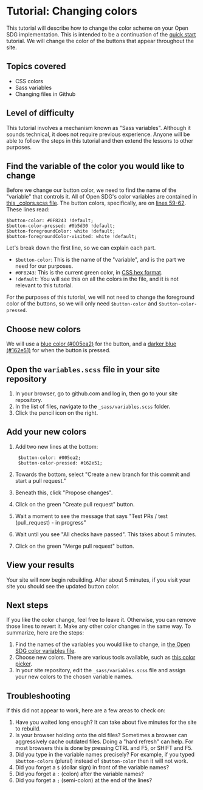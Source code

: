 <h1>Tutorial: Changing colors</h1>

This tutorial will describe how to change the color scheme on your Open SDG implementation. This is intended to be a continuation of the [quick start](../quick-start.md) tutorial. We will change the color of the buttons that appear throughout the site.

## Topics covered

* CSS colors
* Sass variables
* Changing files in Github

## Level of difficulty

This tutorial involves a mechanism known as "Sass variables". Although it sounds technical, it does not require previous experience. Anyone will be able to follow the steps in this tutorial and then extend the lessons to other purposes.

## Find the variable of the color you would like to change

Before we change our button color, we need to find the name of the "variable" that controls it. All of Open SDG's color variables are contained in [this _colors.scss file](https://github.com/open-sdg/open-sdg/blob/master/_sass/variables/_colors.scss). The button colors, specifically, are on [lines 59-62](https://github.com/open-sdg/open-sdg/blob/master/_sass/variables/_colors.scss#L59-L62). These lines read:

```
$button-color: #0F8243 !default;
$button-color-pressed: #0b5d30 !default;
$button-foregroundColor: white !default;
$button-foregroundColor-visited: white !default;
```

Let's break down the first line, so we can explain each part.

* `$button-color`: This is the name of the "variable", and is the part we need for our purposes.
* `#0F8243`: This is the current green color, in [CSS hex format](https://www.w3schools.com/colors/colors_hexadecimal.asp).
* `!default`: You will see this on all the colors in the file, and it is not relevant to this tutorial.

For the purposes of this tutorial, we will not need to change the foreground color of the buttons, so we will only need `$button-color` and `$button-color-pressed`.

## Choose new colors

We will use a [blue color (#005ea2)](https://www.w3schools.com/colors/colors_picker.asp?colorhex=005ea2) for the button, and a [darker blue (#162e51)](https://www.w3schools.com/colors/colors_picker.asp?colorhex=162e51) for when the button is pressed.

## Open the `variables.scss` file in your site repository

1. In your browser, go to github.com and log in, then go to your site repository.
1. In the list of files, navigate to the `_sass/variables.scss` folder.
1. Click the pencil icon on the right.

## Add your new colors

1. Add two new lines at the bottom:

        $button-color: #005ea2;
        $button-color-pressed: #162e51;
1. Towards the bottom, select "Create a new branch for this commit and start a pull request."
1. Beneath this, click "Propose changes".
1. Click on the green "Create pull request" button.
1. Wait a moment to see the message that says "Test PRs / test (pull_request) - in progress"
1. Wait until you see "All checks have passed". This takes about 5 minutes.
1. Click on the green "Merge pull request" button.

## View your results

Your site will now begin rebuilding. After about 5 minutes, if you visit your site you should see the updated button color.

## Next steps

If you like the color change, feel free to leave it. Otherwise, you can remove those lines to revert it. Make any other color changes in the same way. To summarize, here are the steps:

1. Find the names of the variables you would like to change, in [the Open SDG color variables file](https://github.com/open-sdg/open-sdg/blob/master/_sass/variables/_colors.scss).
1. Choose new colors. There are various tools available, such as [this color picker](https://www.w3schools.com/colors/colors_picker.asp).
1. In your site repository, edit the `_sass/variables.scss` file and assign your new colors to the chosen variable names.

## Troubleshooting

If this did not appear to work, here are a few areas to check on:

1. Have you waited long enough? It can take about five minutes for the site to rebuild.
1. Is your browser holding onto the old files? Sometimes a browser can aggressively cache outdated files. Doing a "hard refresh" can help. For most browsers this is done by pressing CTRL and F5, or SHIFT and F5.
1. Did you type in the variable names precisely? For example, if you typed `$button-colors` (plural) instead of `$button-color` then it will not work.
1. Did you forget a `$` (dollar sign) in front of the variable names?
1. Did you forget a `:` (colon) after the variable names?
1. Did you forget a `;` (semi-colon) at the end of the lines?
